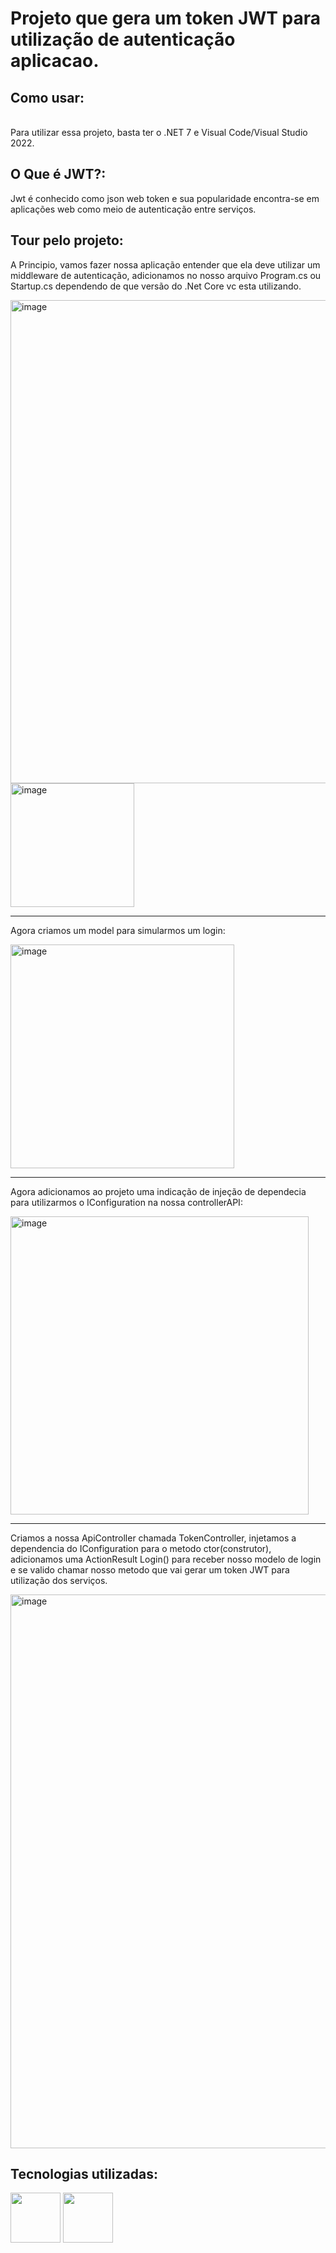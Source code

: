 # Projeto que gera um token JWT para utilização de autenticação aplicacao.
## Como usar:
<br>
Para utilizar essa projeto, basta ter o .NET 7 e Visual Code/Visual Studio 2022.

## O Que é JWT?:
Jwt é conhecido como json web token e sua popularidade encontra-se em aplicações web como meio de autenticação entre serviços.

## Tour pelo projeto:
A Principio, vamos fazer nossa aplicação entender que ela deve utilizar um middleware de autenticação,
adicionamos no nosso arquivo Program.cs ou Startup.cs dependendo de que versão do .Net Core vc esta utilizando.

<img width="773" alt="image" src="https://github.com/emrehliug/dotnet-tokenJwt/assets/44777996/fcd5713d-8f97-411b-a528-d4f165e8e89f">
<img width="198" alt="image" src="https://github.com/emrehliug/dotnet-tokenJwt/assets/44777996/c87dc4b3-64b4-4841-94b0-c81167dca8ae">

-------------------------------------------------------------------------------------------------------------------------------------

Agora criamos um model para simularmos um login:

<img width="358" alt="image" src="https://github.com/emrehliug/dotnet-tokenJwt/assets/44777996/21a4ebf4-427d-4a3e-9ca0-8ea68ecf2268">

-------------------------------------------------------------------------------------------------------------------------------------

Agora adicionamos ao projeto uma indicação de injeção de dependecia para utilizarmos o IConfiguration na nossa controllerAPI:

<img width="477" alt="image" src="https://github.com/emrehliug/dotnet-tokenJwt/assets/44777996/1e84af79-b394-466e-b059-adaf1db5c010">

-------------------------------------------------------------------------------------------------------------------------------------

Criamos a nossa ApiController chamada TokenController, injetamos a dependencia do IConfiguration para o metodo ctor(construtor), adicionamos uma ActionResult Login() para receber nosso modelo de login e se valido chamar nosso metodo que vai gerar um token JWT para utilização dos serviços.

<img width="886" alt="image" src="https://github.com/emrehliug/dotnet-tokenJwt/assets/44777996/0dca4cb2-7e19-4b92-a10c-cd6812834ba6">






## Tecnologias utilizadas:

<div>
<img src="https://cdn.jsdelivr.net/gh/devicons/devicon/icons/csharp/csharp-original.svg" width="80" /> 
<img src="https://cdn.jsdelivr.net/gh/devicons/devicon/icons/dotnetcore/dotnetcore-original.svg" width="80" />
</div>
